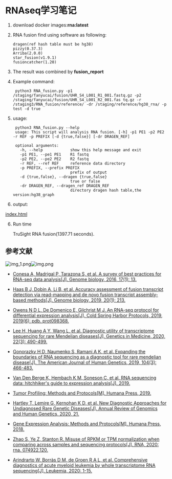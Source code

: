 # RNAseq学习笔记

1.  download docker images:**rna:latest**

2. RNA fusion find using software as following:<br>
   
       dragen(ref hash table must be hg38)
       pizzy(0.37.3)
       Arriba(2.0.0)
       star_fusion(v1.9.1)
       fusioncatcher(1.20)

3. The result was combined by **fusion_report**

4. Example command:

        python3 RNA_fusion.py -p1 /staging/fanyucai/fusion/UHR_S4_L001_R1_001.fastq.gz -p2 /staging/fanyucai/fusion/UHR_S4_L001_R2_001.fas tq.gz -r /staging3/RNA_fusion/reference/ -dr /staging/reference/hg38_rna/ -p test -d true

5. usage:

        python3 RNA_fusion.py --help
        usage: This script will analysis RNA fusion. [-h] -p1 PE1 -p2 PE2 -r REF -p PREFIX [-d {true,false}] [-dr DRAGEN_REF]
        
        optional arguments:
          -h, --help            show this help message and exit
          -p1 PE1, --pe1 PE1    R1 fastq
          -p2 PE2, --pe2 PE2    R2 fastq
          -r REF, --ref REF     reference data directory
          -p PREFIX, --prefix PREFIX
                                prefix of output
          -d {true,false}, --dragen {true,false}
                                true or false
          -dr DRAGEN_REF, --dragen_ref DRAGEN_REF
                                directory dragen hash table,the version:hg38_graph

5. output: 
   
[index.html](./index.html)

6. Run time

    TruSight RNA fusion(1397.71 seconds).

## 参考文献

![img_1.png](img_1.png)![img.png](img.png)

* [Conesa A, Madrigal P, Tarazona S, et al. A survey of best practices for RNA-seq data analysis[J]. Genome biology, 2016, 17(1): 13.](https://genomebiology.biomedcentral.com/articles/10.1186/s13059-016-0881-8)

* [Haas B J, Dobin A, Li B, et al. Accuracy assessment of fusion transcript detection via read-mapping and de novo fusion transcript assembly-based methods[J]. Genome biology, 2019, 20(1): 213.](https://genomebiology.biomedcentral.com/articles/10.1186/s13059-019-1842-9)

* [Owens N D L, De Domenico E, Gilchrist M J. An RNA-seq protocol for differential expression analysis[J]. Cold Spring Harbor Protocols, 2019, 2019(6): pdb. prot098368.](http://cshprotocols.cshlp.org/content/2019/6/pdb.prot098368.full)

* [Lee H, Huang A Y, Wang L, et al. Diagnostic utility of transcriptome sequencing for rare Mendelian diseases[J]. Genetics in Medicine, 2020, 22(3): 490-499.](https://www.nature.com/articles/s41436-019-0672-1)

* [Gonorazky H D, Naumenko S, Ramani A K, et al. Expanding the boundaries of RNA sequencing as a diagnostic tool for rare mendelian disease[J]. The American Journal of Human Genetics, 2019, 104(3): 466-483.](https://pubmed.ncbi.nlm.nih.gov/30827497/)

* [Van Den Berge K, Hembach K M, Soneson C, et al. RNA sequencing data: hitchhiker's guide to expression analysis[J]. 2019.](https://www.annualreviews.org/doi/abs/10.1146/annurev-biodatasci-072018-021255)

* [Tumor Profiling: Methods and Protocols[M]. Humana Press, 2019.](https://www.springer.com/gp/book/9781493990023)

* [Hartley T, Lemire G, Kernohan K D, et al. New Diagnostic Approaches for Undiagnosed Rare Genetic Diseases[J]. Annual Review of Genomics and Human Genetics, 2020, 21.](https://pubmed.ncbi.nlm.nih.gov/32283948/)

* [Gene Expression Analysis: Methods and Protocols[M]. Humana Press, 2018.](https://www.springer.com/gp/book/9781493978335)

* [Zhao S, Ye Z, Stanton R. Misuse of RPKM or TPM normalization when comparing across samples and sequencing protocols[J]. RNA, 2020: rna. 074922.120.](https://rnajournal.cshlp.org/content/early/2020/04/13/rna.074922.120.short)

* [Arindrarto W, Borràs D M, de Groen R A L, et al. Comprehensive diagnostics of acute myeloid leukemia by whole transcriptome RNA sequencing[J]. Leukemia, 2020: 1-15.](https://www.nature.com/articles/s41375-020-0762-8)
